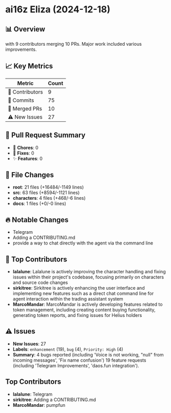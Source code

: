 # ai16z Eliza (2024-12-18)
    
## 📊 Overview
with 9 contributors merging 10 PRs. Major work included various improvements.

## 📈 Key Metrics
| Metric | Count |
|---------|--------|
| 👥 Contributors | 9 |
| 📝 Commits | 75 |
| 🔄 Merged PRs | 10 |
| ⚠️ New Issues | 27 |

## 🔄 Pull Request Summary
- 🧹 **Chores**: 0
- 🐛 **Fixes**: 0
- ✨ **Features**: 0

## 📁 File Changes
- **root**: 21 files (+16484/-1149 lines)
- **src**: 63 files (+8594/-1121 lines)
- **characters**: 4 files (+468/-6 lines)
- **docs**: 1 files (+0/-0 lines)

## 🔥 Notable Changes
- Telegram
- Adding a CONTRIBUTING.md
- provide a way to chat directly with the agent via the command line 

## 👥 Top Contributors
- **lalalune**: Lalalune is actively improving the character handling and fixing issues within their project's codebase, focusing primarily on characters and source code changes
- **sirkitree**: Sirkitree is actively enhancing the user interface and implementing new features such as a direct chat command line for agent interaction within the trading assistant system
- **MarcoMandar**: MarcoMandar is actively developing features related to token management, including creating content buying functionality, generating token reports, and fixing issues for Helius holders

## ⚠️ Issues
- **New Issues**: 27
- **Labels**: `enhancement` (19), `bug` (4), `Priority: High` (4)
- **Summary**: 4 bugs reported (including 'Voice is not working, "null" from incoming messages', 'Fix name confusion') 19 feature requests (including 'Telegram Improvements', 'daos.fun integration').

## Top Contributors
- **lalalune**: Telegram
- **sirkitree**: Adding a CONTRIBUTING.md
- **MarcoMandar**: pumpfun